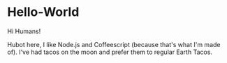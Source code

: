 # Hello-World

Hi Humans!

Hubot here, I like Node.js and Coffeescript (because that's what I'm made of).
I've had tacos on the moon and prefer them to regular Earth Tacos.
